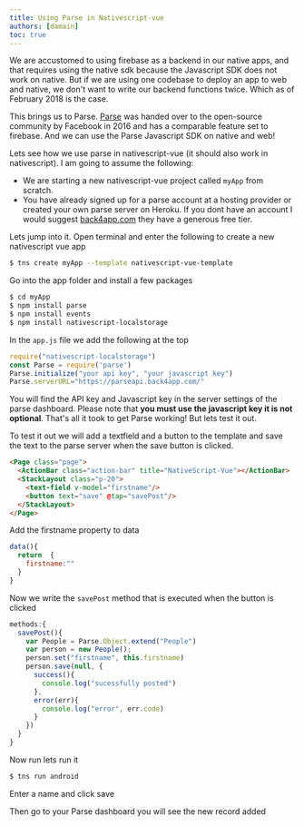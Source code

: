 ```yaml
---
title: Using Parse in Nativescript-vue
authors: [damain]
toc: true
---
```


We are accustomed to using firebase as a backend in our native apps, and that requires using the native sdk because the Javascript SDK does not work on native. But if we are using one codebase to deploy an app to web and native, we don't want to write our backend functions twice. Which as of February 2018 is the case. 

This brings us to Parse. [Parse](http://parseplatform.org/) was handed over to the open-source community by Facebook in 2016 and has a comparable feature set to firebase. And we can use the Parse Javascript SDK on native and web! 

Lets see how we use parse in nativescript-vue (it should also work in nativescript). I am going to assume the following:
* We are starting a new nativescript-vue project called `myApp` from scratch. 
* You have already signed up for a parse account at a hosting provider or created your own parse server on Heroku. If you dont have an account I would suggest [back4app.com](https://www.back4app.com) they have a generous free tier.

Lets jump into it.
Open terminal and enter the following to create a new nativescript vue app
```sh
$ tns create myApp --template nativescript-vue-template
```
Go into the app folder and install a few packages
```sh
$ cd myApp
$ npm install parse
$ npm install events
$ npm install nativescript-localstorage
```

In the `app.js` file we add the following at the top  
```js
require("nativescript-localstorage")
const Parse = require('parse')
Parse.initialize("your api key", "your javascript key")
Parse.serverURL="https://parseapi.back4app.com/"
```
You will find the API key and Javascript key in the server settings of the parse dashboard.
Please note that **you must use the javascript key it is not optional**.
That's all it took to get Parse working! But lets test it out.

To test it out we will add a textfield and a button to the template and save the text to the parse server when the save button is clicked.
```html
<Page class="page">
  <ActionBar class="action-bar" title="NativeScript-Vue"></ActionBar>
  <StackLayout class="p-20">
    <text-field v-model="firstname"/>
    <button text="save" @tap="savePost"/>
  </StackLayout>
</Page>
```

Add the firstname property to data 
```js
data(){
  return  {
    firstname:""
  }
}
```

Now we write the `savePost` method that is executed when the button is clicked
```js
methods:{
  savePost(){
    var People = Parse.Object.extend("People")
    var person = new People();
    person.set("firstname", this.firstname)
    person.save(null, {
      success(){
        console.log("sucessfully posted")
      },
      error(err){
        console.log("error", err.code)
      }
    })
  }
}
```

Now run lets run it
```sh
$ tns run android
```

Enter a name and click save 

Then go to your Parse dashboard you will see the new record added
